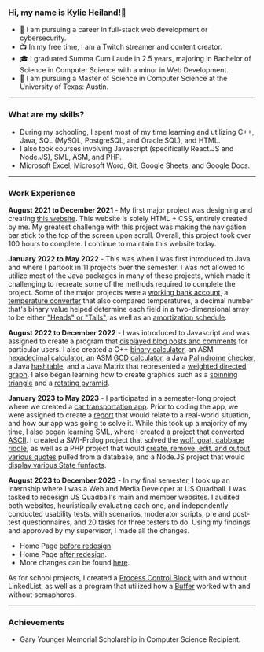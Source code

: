 ### Hi, my name is Kylie Heiland!👋 
- 🤔 I am pursuing a career in full-stack web development or cybersecurity.
- 📺 In my free time, I am a Twitch streamer and content creator.
- 🎓 I graduated Summa Cum Laude in 2.5 years, majoring in Bachelor of Science in Computer Science with a minor in Web Development.
- 📓 I am pursuing a Master of Science in Computer Science at the University of Texas: Austin.

--- 
### What are my skills?
- During my schooling, I spent most of my time learning and utilizing C++, Java, SQL (MySQL, PostgreSQL, and Oracle SQL), and HTML.
- I also took courses involving Javascript (specifically React.JS and Node.JS), SML, ASM, and PHP.
- Microsoft Excel, Microsoft Word, Git, Google Sheets, and Google Docs.
---
### Work Experience 
**August 2021 to December 2021** - My first major project was designing and creating [this website](https://highitsky.com/). This website is solely HTML + CSS, entirely created by me. My greatest challenge with this project was making the navigation bar stick to the top of the screen upon scroll. Overall, this project took over 100 hours to complete. I continue to maintain this website today.

**January 2022 to May 2022** - This was when I was first introduced to Java and where I partook in 11 projects over the semester. I was not allowed to utilize most of the Java packages in many of these projects, which made it challenging to recreate some of the methods required to complete the project. Some of the major projects were a [working bank account](https://github.com/Kylie-Heiland/CSCI231-Project-11), a [temperature converter](https://github.com/Kylie-Heiland/CSCI231-Project-9/tree/main) that also compared temperatures, a decimal number that's binary value helped determine each field in a two-dimensional array to be either ["Heads" or "Tails"](https://github.com/Kylie-Heiland/CSCI231-Project-8/tree/main), as well as an [amortization schedule](https://github.com/Kylie-Heiland/CSCI231-Project-5/tree/main). 

**August 2022 to December 2022** - I was introduced to Javascript and was assigned to create a program that [displayed blog posts and comments](https://github.com/Kylie-Heiland/INF651FinalProject) for particular users. I also created a C++ [binary calculator](https://github.com/Kylie-Heiland/CSCI321-Project-1/tree/main), an ASM [hexadecimal calculator](https://github.com/Kylie-Heiland/CSCI321-Project-5/tree/main), an ASM [GCD calculator](https://github.com/Kylie-Heiland/CSCI321-Project-8/tree/main), a Java [Palindrome checker](https://github.com/Kylie-Heiland/CSCI251-Heiland-ProjectTwo), a Java [hashtable](https://github.com/Kylie-Heiland/CSCI251ProjectThree-Heiland/tree/main), and a Java Matrix that represented a [weighted directed graph](https://github.com/Kylie-Heiland/CSCI251-Heiland-ProjectFive/tree/main). I also began learning how to create graphics such as a [spinning triangle](https://github.com/Kylie-Heiland/CSCI431-Project-3) and a [rotating pyramid](https://github.com/Kylie-Heiland/CSCI431-Project-8).

**January 2023 to May 2023** - I participated in a semester-long project where we created a [car transportation app](https://github.com/Kylie-Heiland/CSCI441-GroupProject). Prior to coding the app, we were assigned to create a [report](https://github.com/Kylie-Heiland/Transport-App/blob/main/CSCI441_Report_1_Group_A.pdf) that would relate to a real-world situation, and how our app was going to solve it. While this took up a majority of my time, I also began learning SML, where I created a project that [converted ASCII](https://github.com/Kylie-Heiland/CSCI421-Project-3/tree/main). I created a SWI-Prolog project that solved the [wolf, goat, cabbage riddle](https://github.com/Kylie-Heiland/CSCI421-Project-5), as well as a PHP project that would [create, remove, edit, and output various quotes](https://github.com/Kylie-Heiland/Heiland_INF653_Midterm/tree/main) pulled from a database, and a Node.JS project that would [display various State funfacts](https://github.com/Kylie-Heiland/INF653_Final_Project/tree/main). 

**August 2023 to December 2023** - In my final semester, I took up an internship where I was a Web and Media Developer at US Quadball. I was tasked to redesign US Quadball's main and member websites. I audited both websites, heuristically evaluating each one, and independently conducted usability tests, with scenarios, moderator scripts, pre and post-test questionnaires, and 20 tasks for three testers to do. Using my findings and approved by my supervisor, I made all the changes. 
- Home Page [before redesign](https://github.com/Kylie-Heiland/US-Quadball-Internship-Before-Changes/blob/main/Home%20Page%20-%20Before%20-%20Member%20Website.PNG)
- Home Page [after redesign](https://github.com/Kylie-Heiland/US-Quadball-Internship-Before-Changes/blob/main/Home%20Page%20-%20After%20-%20Member%20Website.PNG).
- More changes can be found [here](https://github.com/Kylie-Heiland/US-Quadball-Internship-Before-Changes/tree/main).
  
As for school projects, I created a [Process Control Block](https://github.com/Kylie-Heiland/CSCI331-Project-1/tree/main) with and without LinkedList, as well as a program that utilized how a [Buffer](https://github.com/Kylie-Heiland/CSCI331-Project-2/tree/main) worked with and without semaphores.

---
### Achievements 
- Gary Younger Memorial Scholarship in Computer Science Recipient.

<!--
**HighItsKy/HighItsKy** is a ✨ _special_ ✨ repository because its `README.md` (this file) appears on your GitHub profile.

Here are some ideas to get you started:

- 🔭 I’m currently working on ...
- 🌱 I’m currently learning ...
- 👯 I’m looking to collaborate on ...
- 🤔 I’m looking for help with ...
- 💬 Ask me about ...
- 📫 How to reach me: ...
- 😄 Pronouns: ...
- ⚡ Fun fact: ...
-->
